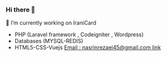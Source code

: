 ### Hi there 👋



 🔭 I’m currently working on IraniCard
 - PHP (Laravel framework , Codeigniter , Wordpress)
 - Databases (MYSQL-REDIS)
 - HTML5-CSS-Vuejs
  [Email : nasrinrezaei45@gmail.com  link](nasrinrezaei45@gmail.com)
 <!--
**nasrinrezaei45/nasrinrezaei45** is a ✨ _special_ ✨ repository because its `README.md` (this file) appears on your GitHub profile.


- 🌱 I’m currently learning ...
- 👯 I’m looking to collaborate on ...
- 🤔 I’m looking for help with ...
- 💬 Ask me about ...
- 📫 How to reach me: ...
- 😄 Pronouns: ...
- ⚡ Fun fact: ...

 -->

